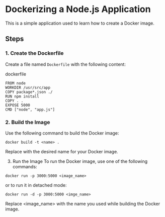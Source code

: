 # Dockerizing a Node.js Application

This is a simple application used to learn how to create a Docker image.

## Steps

### 1. Create the Dockerfile

Create a file named `Dockerfile` with the following content:

dockerfile
```
FROM node
WORKDIR /usr/src/app
COPY package*.json ./
RUN npm install
COPY . .
EXPOSE 5000
CMD ["node", "app.js"]
```
### 2. Build the Image
Use the following command to build the Docker image:

```
docker build -t <name> .
```
Replace <name> with the desired name for your Docker image.

3. Run the Image
To run the Docker image, use one of the following commands:

```
docker run -p 3000:5000 <image_name>
```
or to run it in detached mode:
```
docker run -d -p 3000:5000 <imge_name>
```
Replace <image_name> with the name you used while building the Docker image.
